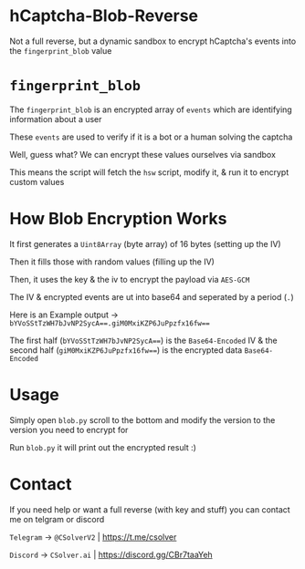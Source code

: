 # hCaptcha-Blob-Reverse
Not a full reverse, but a dynamic sandbox to encrypt hCaptcha's events into the `fingerprint_blob` value

# `fingerprint_blob`

The `fingerprint_blob` is an encrypted array of `events` which are identifying information about a user

These `events` are used to verify if it is a bot or a human solving the captcha

Well, guess what? We can encrypt these values ourselves via sandbox

This means the script will fetch the `hsw` script, modify it, & run it to encrypt custom values

# How Blob Encryption Works

It first generates a `Uint8Array` (byte array) of 16 bytes (setting up the IV)

Then it fills those with random values (filling up the IV)

Then, it uses the key & the iv to encrypt the payload via `AES-GCM` 

The IV & encrypted events are ut into base64 and seperated by a period (`.`)

Here is an Example output -> `bYVoSStTzWH7bJvNP2SycA==.giM0MxiKZP6JuPpzfx16fw==`

The first half (`bYVoSStTzWH7bJvNP2SycA==`) is the `Base64-Encoded` IV & the second half (`giM0MxiKZP6JuPpzfx16fw==`) is the encrypted data `Base64-Encoded`

# Usage

Simply open `blob.py` scroll to the bottom and modify the version to the version you need to encrypt for

Run `blob.py` it will print out the encrypted result :) 

# Contact

If you need help or want a full reverse (with key and stuff) you can contact me on telgram or discord

`Telegram` -> `@CSolverV2` | https://t.me/csolver

`Discord` -> `CSolver.ai` | https://discord.gg/CBr7taaYeh
